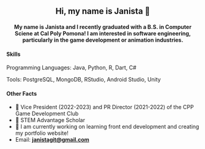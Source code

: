 <h2 align="center"> Hi, my name is Janista 🌸 </h2>
<h4 align="center"> My name is Janista and I recently graduated with a B.S. in Computer Sciene at Cal Poly Pomona! I am interested in software engineering, particularly in the game development or animation industries. </h4>
<p> </p>

#### Skills 
<p> Programming Languages: Java, Python, R, Dart, C# </p>
<p> Tools: PostgreSQL, MongoDB, RStudio, Android Studio, Unity</p>

#### Other Facts
- 🌟 Vice President (2022-2023) and PR Director (2021-2022) of the CPP Game Development Club
- 💜 STEM Advantage Scholar
- 🌱 I am currently working on learning front end development and creating my portfolio website!
- Email: **janistagit@gmail.com**


<!--
**janistagit/janistagit** is a ✨ _special_ ✨ repository because its `README.md` (this file) appears on your GitHub profile.

Here are some ideas to get you started:

- 🔭 I’m currently working on ...
- 🌱 I’m currently learning ...
- 👯 I’m looking to collaborate on ...
- 🤔 I’m looking for help with ...
- 💬 Ask me about ...
- 📫 How to reach me: ...
- 😄 Pronouns: ...
- ⚡ Fun fact: ...
-->
